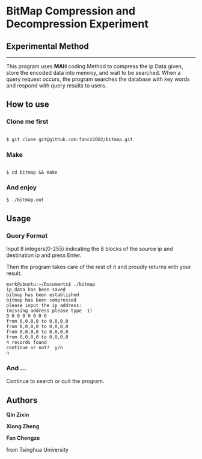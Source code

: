 # BitMap Compression and Decompression Experiment

## Experimental Method
---
This program uses **MAH** coding Method to compress the ip Data given, store the encoded data into memroy, and wait to be searched. When a query request occurs, the program searches the database with key words and respond with query results to users.

## How to use
### Clone me first

``` shell

$ git clone git@github.com:fancz2002/bitmap.git

```

### Make

``` shell

$ cd bitmap && make

```

### And enjoy
``` shell
$ ./bitmap.out
```

## Usage

### Query Format

Input 8 integers(0-255) indicating the 8 blocks of the source ip and destination ip and press Enter.

Then the program takes care of the rest of it and proudly returns with your result.

``` shell
mark@ubuntu:~/Documents$ ./bitmap
ip_data has been saved
bitmap has been established
bitmap has been compressed
please input the ip address:
(missing address please type -1)
0 0 0 0 0 0 0 0
from 0,0,0,0 to 0,0,0,0
from 0,0,0,0 to 0,0,0,0
from 0,0,0,0 to 0,0,0,0
from 0,0,0,0 to 0,0,0,0
4 records found
continue or not?  y/n
n

```
### And ...

Continue to search or quit the program.

## Authors
**Qin Zixin**

**Xiong Zheng**

**Fan Chengze**

from Tsinghua University
